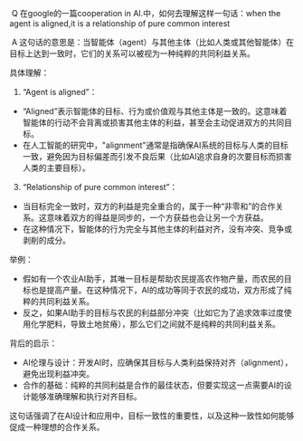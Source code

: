  Q 在google的一篇cooperation in AI.中，如何去理解这样一句话：when the agent is aligned,it is a relationship of pure common interest

 A 这句话的意思是：当智能体（agent）与其他主体（比如人类或其他智能体）在目标上达到一致时，它们的关系可以被视为一种纯粹的共同利益关系。

具体理解：

1. “Agent is aligned”：

- “Aligned”表示智能体的目标、行为或价值观与其他主体是一致的。这意味着智能体的行动不会背离或损害其他主体的利益，甚至会主动促进双方的共同目标。
- 在人工智能的研究中，"alignment"通常是指确保AI系统的目标与人类的目标一致，避免因为目标偏差而引发不良后果（比如AI追求自身的次要目标而损害人类的主要目标）。

3. “Relationship of pure common interest”：

- 当目标完全一致时，双方的利益是完全重合的，属于一种“非零和”的合作关系。这意味着双方的得益是同步的，一个方获益也会让另一个方获益。
- 在这种情况下，智能体的行为完全与其他主体的利益对齐，没有冲突、竞争或剥削的成分。

举例：

- 假如有一个农业AI助手，其唯一目标是帮助农民提高农作物产量，而农民的目标也是提高产量。在这种情况下，AI的成功等同于农民的成功，双方形成了纯粹的共同利益关系。
- 反之，如果AI助手的目标与农民的利益部分冲突（比如它为了追求效率过度使用化学肥料，导致土地贫瘠），那么它们之间就不是纯粹的共同利益关系。

背后的启示：

- AI伦理与设计：开发AI时，应确保其目标与人类利益保持对齐（alignment），避免出现利益冲突。
- 合作的基础：纯粹的共同利益是合作的最佳状态，但要实现这一点需要AI的设计能够准确理解和执行对齐目标。

这句话强调了在AI设计和应用中，目标一致性的重要性，以及这种一致性如何能够促成一种理想的合作关系。